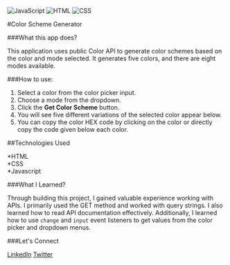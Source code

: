 ![JavaScript](https://img.shields.io/badge/JavaScript-yellow) 
![HTML](https://img.shields.io/badge/HTML-blue)
![CSS](https://img.shields.io/badge/CSS-orange)




#Color Scheme Generator


###What this app does? 


This application uses public Color API to generate color schemes based on the color and mode selected. 
It generates five colors, and there are eight modes available. 

###How to use:

1. Select a color from the color picker input.
2. Choose a mode from the dropdown.
3. Click the **Get Color Scheme** button.
4. You will see five different variations of the selected color appear below.
5. You can copy the color HEX code by clicking on the color or directly copy the code given below each color.


##Technologies Used

*HTML  
*CSS  
*Javascript  


###What I Learned?


Through building this project, I gained valuable experience working with APIs. I primarily used the GET method and worked with query strings. I also learned how to read API documentation effectively.
Additionally, I learned how to use `change` and `input` event listeners to get values from the color picker and dropdown menus.


###Let's Connect

[LinkedIn](www.linkedin.com/in/nirmal-singh-5005b92b2)
[Twitter](https://x.com/nirmalsingh_007)
